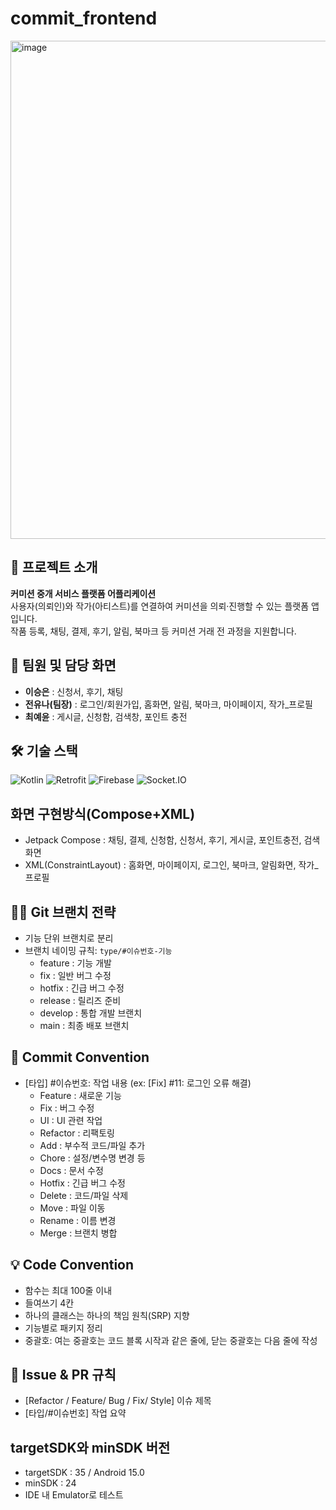 # commit_frontend
<img width="1424" height="797" alt="image" src="https://github.com/user-attachments/assets/e4fa5ccd-9d61-40e3-9671-92031a21b0f1" />

## 📌 프로젝트 소개  
**커미션 중개 서비스 플랫폼 어플리케이션**  
사용자(의뢰인)와 작가(아티스트)를 연결하여 커미션을 의뢰·진행할 수 있는 플랫폼 앱입니다.  
작품 등록, 채팅, 결제, 후기, 알림, 북마크 등 커미션 거래 전 과정을 지원합니다.  

## 👥 팀원 및 담당 화면
- **이승은** : 신청서, 후기, 채팅 
- **전유나(팀장)** : 로그인/회원가입, 홈화면, 알림, 북마크, 마이페이지, 작가_프로필
- **최예윤** : 게시글, 신청함, 검색창, 포인트 충전

## 🛠 기술 스택
![Kotlin](https://img.shields.io/badge/Kotlin-0095D5?style=for-the-badge&logo=kotlin&logoColor=white)
![Retrofit](https://img.shields.io/badge/Retrofit-3DDC84?style=for-the-badge&logo=android&logoColor=white)
![Firebase](https://img.shields.io/badge/Firebase-FFCA28?style=for-the-badge&logo=firebase&logoColor=black)
![Socket.IO](https://img.shields.io/badge/Socket.IO-010101?style=for-the-badge&logo=socket.io&logoColor=white)


 ## 화면 구현방식(Compose+XML)
 - Jetpack Compose : 채팅, 결제, 신청함, 신청서, 후기, 게시글, 포인트충전, 검색화면
 - XML(ConstraintLayout) : 홈화면, 마이페이지, 로그인, 북마크, 알림화면, 작가_프로필

## 🧑‍💻 Git 브랜치 전략
- 기능 단위 브랜치로 분리
- 브랜치 네이밍 규칙: `type/#이슈번호-기능`
  - feature	: 기능 개발
  - fix	: 일반 버그 수정
  - hotfix : 긴급 버그 수정
  - release	: 릴리즈 준비
  - develop	: 통합 개발 브랜치
  - main	: 최종 배포 브랜치

## 💬 Commit Convention
- [타입] #이슈번호: 작업 내용 (ex: [Fix] #11: 로그인 오류 해결)
  - Feature	: 새로운 기능
  - Fix	: 버그 수정
  - UI : UI 관련 작업
  - Refactor :	리팩토링
  - Add : 부수적 코드/파일 추가
  - Chore :	설정/변수명 변경 등
  - Docs :	문서 수정
  - Hotfix :	긴급 버그 수정
  - Delete :	코드/파일 삭제
  - Move :	파일 이동
  - Rename :	이름 변경
  - Merge :	브랜치 병합

## 💡 Code Convention
- 함수는 최대 100줄 이내
- 들여쓰기 4칸
- 하나의 클래스는 하나의 책임 원칙(SRP) 지향
- 기능별로 패키지 정리
- 중괄호: 여는 중괄호는 코드 블록 시작과 같은 줄에, 닫는 중괄호는 다음 줄에 작성

## 🧾 Issue & PR 규칙
- [Refactor / Feature/ Bug / Fix/ Style] 이슈 제목
- [타입/#이슈번호] 작업 요약

## targetSDK와 minSDK 버전
- targetSDK : 35 / Android 15.0
- minSDK : 24
- IDE 내 Emulator로 테스트


